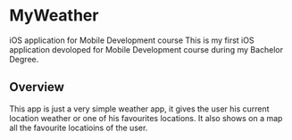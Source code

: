 # MyWeather
iOS application for Mobile Development course
This is my first iOS application devoloped for Mobile Development course during my Bachelor Degree.

## Overview
This app is just a very simple weather app, it gives the user his current location weather or one of his favourites locations.
It also shows on a map all the favourite locatioins of the user.
